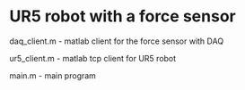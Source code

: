 # UR5 robot with a force sensor

daq_client.m - matlab client for the force sensor with DAQ

ur5_client.m - matlab tcp client for UR5 robot

main.m - main program

